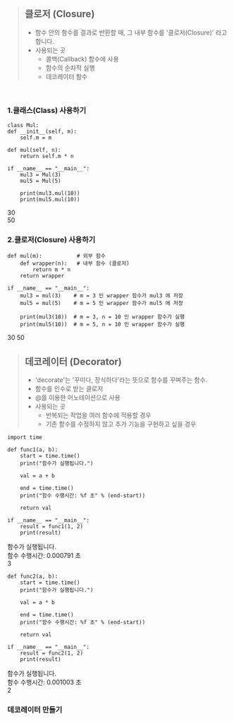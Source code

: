 > ## 클로저 (Closure)
> - 함수 안의 함수를 결과로 반환할 때, 그 내부 함수를 '클로저(Closure)' 라고 합니다.
> - 사용되는 곳
>   - 콜백(Callback) 함수에 사용
>   - 함수의 순차적 실행
>   - 데코레이터 함수

<br>

### 1.클래스(Class) 사용하기

    class Mul:
    def __init__(self, m):
        self.m = m

    def mul(self, n):
        return self.m * n

    if __name__ == "__main__":
        mul3 = Mul(3)
        mul5 = Mul(5)

        print(mul3.mul(10)) 
        print(mul5.mul(10)) 

30   
50   

### 2.클로저(Closure) 사용하기

    def mul(m):           # 외부 함수
        def wrapper(n):   # 내부 함수 (클로저)
            return m * n
        return wrapper

    if __name__ == "__main__":
        mul3 = mul(3)    # m = 3 인 wrapper 함수가 mul3 에 저장 
        mul5 = mul(5)    # m = 5 인 wrapper 함수가 mul5 에 저장

        print(mul3(10))  # m = 3, n = 10 인 wrapper 함수가 실행
        print(mul5(10))  # m = 5, n = 10 인 wrapper 함수가 실행

30
50   

> ## 데코레이터 (Decorator)
> - 'decorate'는 '꾸미다, 장식하다'라는 뜻으로 함수를 꾸며주는 함수.
> - 함수를 인수로 받는 클로저
> - @를 이용한 어노테이션으로 사용
> - 사용되는 곳
>   - 반복되는 작업을 여러 함수에 적용할 경우
>   - 기존 함수를 수정하지 않고 추가 기능을 구현하고 싶을 경우

    import time

    def func1(a, b):
        start = time.time()
        print("함수가 실행됩니다.")
    
        val = a + b
    
        end = time.time()
        print("함수 수행시간: %f 초" % (end-start))
    
        return val

    if __name__ == "__main__":
        result = func1(1, 2)
        print(result)

함수가 실행됩니다.   
함수 수행시간: 0.000791 초   
3   

    def func2(a, b):
        start = time.time()
        print("함수가 실행됩니다.")
    
        val = a * b
    
        end = time.time()
        print("함수 수행시간: %f 초" % (end-start))
    
        return val

    if __name__ == "__main__":
        result = func2(1, 2)
        print(result)

함수가 실행됩니다.   
함수 수행시간: 0.001003 초   
2   

### 데코레이터 만들기

    
